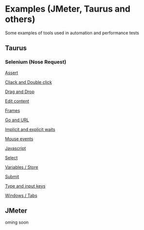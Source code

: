 # Examples (JMeter, Taurus and others)

Some examples of tools used in automation and performance tests

## Taurus

### Selenium (Nose Request)

[Assert](./taurus/selenium/assert)

[Cliack and Double click](./taurus/selenium/click-and-double-click)

[Drag and Drop](./taurus/selenium/drag-and-drop)

[Edit content](./taurus/selenium/edit-content)

[Frames](./taurus/selenium/frames)

[Go and URL](./taurus/selenium/go-and-url)

[Implicit and explicit waits](./selenium/implicit-and-explicit-waits)

[Mouse events](./taurus/selenium/mouse)

[Javascript](./taurus/selenium/script)

[Select](./taurus/selenium/select)

[Variables / Store](./taurus/selenium/store)

[Submit](./taurus/selenium/submit)

[Type and input keys](./taurus/selenium/type-and-keys)

[Windows / Tabs](./taurus/selenium/windows)

## JMeter

oming soon

